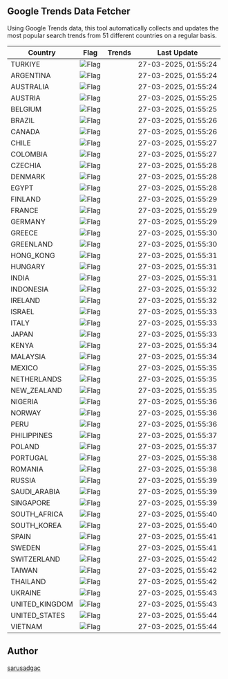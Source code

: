 
## Google Trends Data Fetcher

Using Google Trends data, this tool automatically collects and updates the most popular search trends from 51 different countries on a regular basis.


| Country | Flag | Trends | Last Update |
| --- | --- | --- | --- |
| TURKIYE | ![Flag](https://flagcdn.com/16x12/tr.png) |  | 27-03-2025, 01:55:24 |
| ARGENTINA | ![Flag](https://flagcdn.com/16x12/ar.png) |  | 27-03-2025, 01:55:24 |
| AUSTRALIA | ![Flag](https://flagcdn.com/16x12/au.png) |  | 27-03-2025, 01:55:24 |
| AUSTRIA | ![Flag](https://flagcdn.com/16x12/at.png) |  | 27-03-2025, 01:55:25 |
| BELGIUM | ![Flag](https://flagcdn.com/16x12/be.png) |  | 27-03-2025, 01:55:25 |
| BRAZIL | ![Flag](https://flagcdn.com/16x12/br.png) |  | 27-03-2025, 01:55:26 |
| CANADA | ![Flag](https://flagcdn.com/16x12/ca.png) |  | 27-03-2025, 01:55:26 |
| CHILE | ![Flag](https://flagcdn.com/16x12/cl.png) |  | 27-03-2025, 01:55:27 |
| COLOMBIA | ![Flag](https://flagcdn.com/16x12/co.png) |  | 27-03-2025, 01:55:27 |
| CZECHIA | ![Flag](https://flagcdn.com/16x12/cz.png) |  | 27-03-2025, 01:55:28 |
| DENMARK | ![Flag](https://flagcdn.com/16x12/dk.png) |  | 27-03-2025, 01:55:28 |
| EGYPT | ![Flag](https://flagcdn.com/16x12/eg.png) |  | 27-03-2025, 01:55:28 |
| FINLAND | ![Flag](https://flagcdn.com/16x12/fi.png) |  | 27-03-2025, 01:55:29 |
| FRANCE | ![Flag](https://flagcdn.com/16x12/fr.png) |  | 27-03-2025, 01:55:29 |
| GERMANY | ![Flag](https://flagcdn.com/16x12/de.png) |  | 27-03-2025, 01:55:29 |
| GREECE | ![Flag](https://flagcdn.com/16x12/gr.png) |  | 27-03-2025, 01:55:30 |
| GREENLAND | ![Flag](https://flagcdn.com/16x12/gl.png) |  | 27-03-2025, 01:55:30 |
| HONG_KONG | ![Flag](https://flagcdn.com/16x12/hk.png) |  | 27-03-2025, 01:55:31 |
| HUNGARY | ![Flag](https://flagcdn.com/16x12/hu.png) |  | 27-03-2025, 01:55:31 |
| INDIA | ![Flag](https://flagcdn.com/16x12/in.png) |  | 27-03-2025, 01:55:31 |
| INDONESIA | ![Flag](https://flagcdn.com/16x12/id.png) |  | 27-03-2025, 01:55:32 |
| IRELAND | ![Flag](https://flagcdn.com/16x12/ie.png) |  | 27-03-2025, 01:55:32 |
| ISRAEL | ![Flag](https://flagcdn.com/16x12/il.png) |  | 27-03-2025, 01:55:33 |
| ITALY | ![Flag](https://flagcdn.com/16x12/it.png) |  | 27-03-2025, 01:55:33 |
| JAPAN | ![Flag](https://flagcdn.com/16x12/jp.png) |  | 27-03-2025, 01:55:33 |
| KENYA | ![Flag](https://flagcdn.com/16x12/ke.png) |  | 27-03-2025, 01:55:34 |
| MALAYSIA | ![Flag](https://flagcdn.com/16x12/my.png) |  | 27-03-2025, 01:55:34 |
| MEXICO | ![Flag](https://flagcdn.com/16x12/mx.png) |  | 27-03-2025, 01:55:35 |
| NETHERLANDS | ![Flag](https://flagcdn.com/16x12/nl.png) |  | 27-03-2025, 01:55:35 |
| NEW_ZEALAND | ![Flag](https://flagcdn.com/16x12/nz.png) |  | 27-03-2025, 01:55:35 |
| NIGERIA | ![Flag](https://flagcdn.com/16x12/ng.png) |  | 27-03-2025, 01:55:36 |
| NORWAY | ![Flag](https://flagcdn.com/16x12/no.png) |  | 27-03-2025, 01:55:36 |
| PERU | ![Flag](https://flagcdn.com/16x12/pe.png) |  | 27-03-2025, 01:55:36 |
| PHILIPPINES | ![Flag](https://flagcdn.com/16x12/ph.png) |  | 27-03-2025, 01:55:37 |
| POLAND | ![Flag](https://flagcdn.com/16x12/pl.png) |  | 27-03-2025, 01:55:37 |
| PORTUGAL | ![Flag](https://flagcdn.com/16x12/pt.png) |  | 27-03-2025, 01:55:38 |
| ROMANIA | ![Flag](https://flagcdn.com/16x12/ro.png) |  | 27-03-2025, 01:55:38 |
| RUSSIA | ![Flag](https://flagcdn.com/16x12/ru.png) |  | 27-03-2025, 01:55:39 |
| SAUDI_ARABIA | ![Flag](https://flagcdn.com/16x12/sa.png) |  | 27-03-2025, 01:55:39 |
| SINGAPORE | ![Flag](https://flagcdn.com/16x12/sg.png) |  | 27-03-2025, 01:55:39 |
| SOUTH_AFRICA | ![Flag](https://flagcdn.com/16x12/za.png) |  | 27-03-2025, 01:55:40 |
| SOUTH_KOREA | ![Flag](https://flagcdn.com/16x12/kr.png) |  | 27-03-2025, 01:55:40 |
| SPAIN | ![Flag](https://flagcdn.com/16x12/es.png) |  | 27-03-2025, 01:55:41 |
| SWEDEN | ![Flag](https://flagcdn.com/16x12/se.png) |  | 27-03-2025, 01:55:41 |
| SWITZERLAND | ![Flag](https://flagcdn.com/16x12/ch.png) |  | 27-03-2025, 01:55:42 |
| TAIWAN | ![Flag](https://flagcdn.com/16x12/tw.png) |  | 27-03-2025, 01:55:42 |
| THAILAND | ![Flag](https://flagcdn.com/16x12/th.png) |  | 27-03-2025, 01:55:42 |
| UKRAINE | ![Flag](https://flagcdn.com/16x12/ua.png) |  | 27-03-2025, 01:55:43 |
| UNITED_KINGDOM | ![Flag](https://flagcdn.com/16x12/gb.png) |  | 27-03-2025, 01:55:43 |
| UNITED_STATES | ![Flag](https://flagcdn.com/16x12/us.png) |  | 27-03-2025, 01:55:44 |
| VIETNAM | ![Flag](https://flagcdn.com/16x12/vn.png) |  | 27-03-2025, 01:55:44 |


## Author
 [sarusadgac](https://x.com/sarusadgac)
